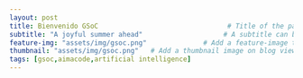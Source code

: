 ```yaml
---
layout: post
title: Bienvenido GSoC                                # Title of the page
subtitle: "A joyful summer ahead"                    # A subtitle can be displayed below your title
feature-img: "assets/img/gsoc.png"              # Add a feature-image to the post
thumbnail: "assets/img/gsoc.png"   # Add a thumbnail image on blog view
tags: [gsoc,aimacode,artificial intelligence]
---
```

